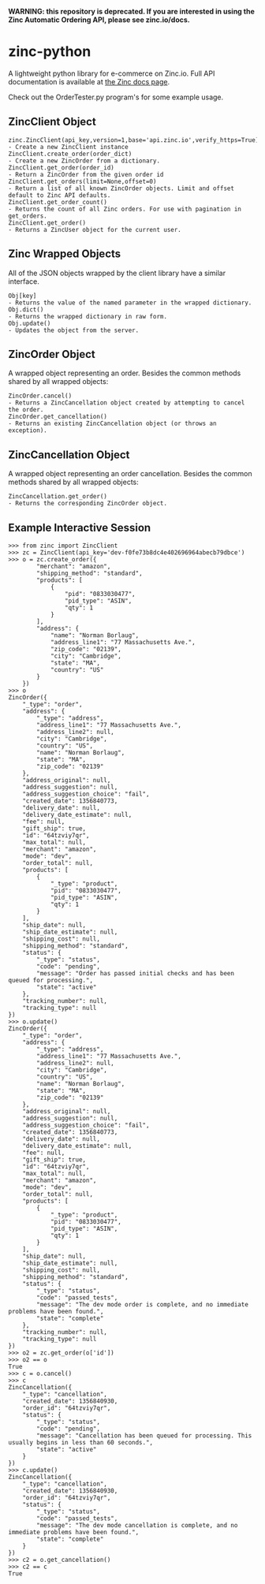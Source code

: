 **WARNING: this repository is deprecated. If you are interested in using the Zinc Automatic Ordering API, please see zinc.io/docs.**



zinc-python
===========

A lightweight python library for e-commerce on Zinc.io. Full API documentation is available at [the Zinc docs page](https://zinc.io/docs).

Check out the OrderTester.py program's for some example usage. 

ZincClient Object
-----------------
    
    zinc.ZincClient(api_key,version=1,base='api.zinc.io',verify_https=True)
    - Create a new ZincClient instance
    ZincClient.create_order(order_dict)
    - Create a new ZincOrder from a dictionary.
    ZincClient.get_order(order_id)
    - Return a ZincOrder from the given order id
    ZincClient.get_orders(limit=None,offset=0)
    - Return a list of all known ZincOrder objects. Limit and offset default to Zinc API defaults.
    ZincClient.get_order_count()
    - Returns the count of all Zinc orders. For use with pagination in get_orders.
    ZincClient.get_order()
    - Returns a ZincUser object for the current user.

Zinc Wrapped Objects
--------------------

All of the JSON objects wrapped by the client library have a similar interface.

    Obj[key]
    - Returns the value of the named parameter in the wrapped dictionary.
    Obj.dict()
    - Returns the wrapped dictionary in raw form.
    Obj.update()
    - Updates the object from the server.

ZincOrder Object
----------------

A wrapped object representing an order. Besides the common methods shared by all wrapped objects:

    ZincOrder.cancel()
    - Returns a ZincCancellation object created by attempting to cancel the order.
    ZincOrder.get_cancellation()
    - Returns an existing ZincCancellation object (or throws an exception).

ZincCancellation Object
-----------------------

A wrapped object representing an order cancellation. Besides the common methods shared by all wrapped objects:

    ZincCancellation.get_order()
    - Returns the corresponding ZincOrder object.

Example Interactive Session
---------------------------

    >>> from zinc import ZincClient
    >>> zc = ZincClient(api_key='dev-f0fe73b8dc4e402696964abecb79dbce')
    >>> o = zc.create_order({
            "merchant": "amazon",
            "shipping_method": "standard",
            "products": [
                {
                    "pid": "0833030477",
                    "pid_type": "ASIN",
                    "qty": 1
                }
            ],
            "address": {
                "name": "Norman Borlaug",
                "address_line1": "77 Massachusetts Ave.",
                "zip_code": "02139",
                "city": "Cambridge",
                "state": "MA",
                "country": "US"
            }
        })
    >>> o
    ZincOrder({
        "_type": "order", 
        "address": {
            "_type": "address", 
            "address_line1": "77 Massachusetts Ave.", 
            "address_line2": null, 
            "city": "Cambridge", 
            "country": "US", 
            "name": "Norman Borlaug", 
            "state": "MA", 
            "zip_code": "02139"
        }, 
        "address_original": null, 
        "address_suggestion": null, 
        "address_suggestion_choice": "fail", 
        "created_date": 1356840773, 
        "delivery_date": null, 
        "delivery_date_estimate": null, 
        "fee": null, 
        "gift_ship": true, 
        "id": "64tzviy7qr", 
        "max_total": null, 
        "merchant": "amazon", 
        "mode": "dev", 
        "order_total": null, 
        "products": [
            {
                "_type": "product", 
                "pid": "0833030477", 
                "pid_type": "ASIN", 
                "qty": 1
            }
        ], 
        "ship_date": null, 
        "ship_date_estimate": null, 
        "shipping_cost": null, 
        "shipping_method": "standard", 
        "status": {
            "_type": "status", 
            "code": "pending", 
            "message": "Order has passed initial checks and has been queued for processing.", 
            "state": "active"
        }, 
        "tracking_number": null, 
        "tracking_type": null
    })
    >>> o.update()
    ZincOrder({
        "_type": "order", 
        "address": {
            "_type": "address", 
            "address_line1": "77 Massachusetts Ave.", 
            "address_line2": null, 
            "city": "Cambridge", 
            "country": "US", 
            "name": "Norman Borlaug", 
            "state": "MA", 
            "zip_code": "02139"
        }, 
        "address_original": null, 
        "address_suggestion": null, 
        "address_suggestion_choice": "fail", 
        "created_date": 1356840773, 
        "delivery_date": null, 
        "delivery_date_estimate": null, 
        "fee": null, 
        "gift_ship": true, 
        "id": "64tzviy7qr", 
        "max_total": null, 
        "merchant": "amazon", 
        "mode": "dev", 
        "order_total": null, 
        "products": [
            {
                "_type": "product", 
                "pid": "0833030477", 
                "pid_type": "ASIN", 
                "qty": 1
            }
        ], 
        "ship_date": null, 
        "ship_date_estimate": null, 
        "shipping_cost": null, 
        "shipping_method": "standard", 
        "status": {
            "_type": "status", 
            "code": "passed_tests", 
            "message": "The dev mode order is complete, and no immediate problems have been found.", 
            "state": "complete"
        }, 
        "tracking_number": null, 
        "tracking_type": null
    })
    >>> o2 = zc.get_order(o['id'])
    >>> o2 == o
    True
    >>> c = o.cancel()
    >>> c
    ZincCancellation({
        "_type": "cancellation", 
        "created_date": 1356840930, 
        "order_id": "64tzviy7qr", 
        "status": {
            "_type": "status", 
            "code": "pending", 
            "message": "Cancellation has been queued for processing. This usually begins in less than 60 seconds.", 
            "state": "active"
        }
    })
    >>> c.update()
    ZincCancellation({
        "_type": "cancellation", 
        "created_date": 1356840930, 
        "order_id": "64tzviy7qr", 
        "status": {
            "_type": "status", 
            "code": "passed_tests", 
            "message": "The dev mode cancellation is complete, and no immediate problems have been found.", 
            "state": "complete"
        }
    })
    >>> c2 = o.get_cancellation()
    >>> c2 == c
    True
